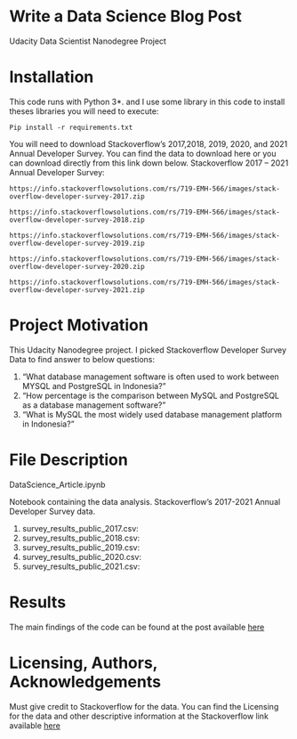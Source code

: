 # Write a Data Science Blog Post

Udacity Data Scientist Nanodegree Project

# Installation

This code runs with Python 3*. and I use some library in this code to install theses libraries you will need to execute:

``` 
Pip install -r requirements.txt
```

You will need to download Stackoverflow’s 2017,2018, 2019, 2020, and 2021 Annual Developer Survey. You can find the data to download here or you can download directly from this link down below.
Stackoverflow 2017 – 2021 Annual Developer Survey:

``` 
https://info.stackoverflowsolutions.com/rs/719-EMH-566/images/stack-overflow-developer-survey-2017.zip 
```

``` 
https://info.stackoverflowsolutions.com/rs/719-EMH-566/images/stack-overflow-developer-survey-2018.zip 
```

``` 
https://info.stackoverflowsolutions.com/rs/719-EMH-566/images/stack-overflow-developer-survey-2019.zip 
```

``` 
https://info.stackoverflowsolutions.com/rs/719-EMH-566/images/stack-overflow-developer-survey-2020.zip 
```

``` 
https://info.stackoverflowsolutions.com/rs/719-EMH-566/images/stack-overflow-developer-survey-2021.zip 
```


# Project Motivation

This Udacity Nanodegree project. I picked Stackoverflow Developer Survey Data to find answer to below questions:

1.	“What database management software is often used to work between MYSQL and PostgreSQL in Indonesia?”
2.	“How percentage is the comparison between MySQL and PostgreSQL as a database management software?”
3.	“What is MySQL the most widely used database management platform in Indonesia?”

# File Description

DataScience_Article.ipynb

Notebook containing the data analysis.
Stackoverflow’s 2017-2021 Annual Developer Survey data.

1. survey_results_public_2017.csv:
2. survey_results_public_2018.csv:
3. survey_results_public_2019.csv:
4. survey_results_public_2020.csv:
5. survey_results_public_2021.csv:

# Results

The main findings of the code can be found at the post available [here](https://github.com/AhmadGilangArinanda/Data/blob/main/DataScience_BlogPost/Data%20Sciences%20Blog%20Post.ipynb)

# Licensing, Authors, Acknowledgements

Must give credit to Stackoverflow for the data. You can find the Licensing for the data and other descriptive information at the Stackoverflow link available [here](https://insights.stackoverflow.com/survey)

